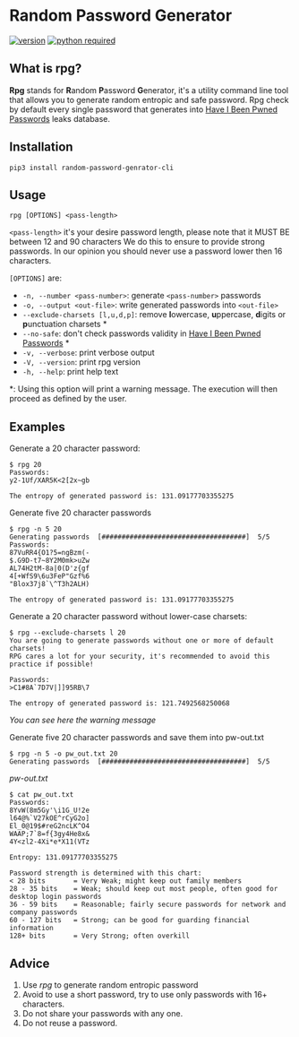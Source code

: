# Random Password Generator

[![version](https://img.shields.io/badge/version-1.0.3-brightgreen.svg)](https://github.com/Leovalcante/random-password-generator/releases/tag/v1.0.3)
[![python required](https://img.shields.io/badge/python-3.7-blue.svg)](https://www.python.org/downloads/release/python-370/)

## What is rpg?
**Rpg** stands for **R**andom **P**assword **G**enerator, it's a utility command line tool that allows you to generate random entropic and safe password. 
Rpg check by default every single password that generates into [Have I Been Pwned Passwords](https://haveibeenpwned.com/Passwords) leaks database.


## Installation
`pip3 install random-password-genrator-cli`


## Usage
`rpg [OPTIONS] <pass-length>`

`<pass-length>` it's your desire password length, please note that it MUST BE between 12 and 90 characters
We do this to ensure to provide strong passwords.
In our opinion you should never use a password lower then 16 characters.

`[OPTIONS]` are:

- `-n, --number <pass-number>`: generate `<pass-number>` passwords
- `-o, --output <out-file>`: write generated passwords into `<out-file>`
- `--exclude-charsets [l,u,d,p]`: remove **l**owercase, **u**ppercase, **d**igits or **p**unctuation charsets *
- `--no-safe`:  don't check passwords validity in [Have I Been Pwned Passwords](https://haveibeenpwned.com/Passwords)  *
- `-v, --verbose`: print verbose output
- `-V, --version`: print rpg version
- `-h, --help`: print help text

*: Using this option will print a warning message. The execution will then proceed as defined by the user.


## Examples
Generate a 20 character password:
```
$ rpg 20
Passwords:
y2-1Uf/XAR5K<2[2x~gb

The entropy of generated password is: 131.09177703355275
```

Generate five 20 character passwords
```
$ rpg -n 5 20
Generating passwords  [####################################]  5/5
Passwords:
87VuRR4{O1?5=ngBzm(-
$.G9D-t7~8Y2M0mk>uZw
AL74H2tM-8a|0(D'z{gf
4[+WfS9\6u3FeP"Gzf%6
"Blox37j8`\^T3h2ALH)

The entropy of generated password is: 131.09177703355275
```

Generate a 20 character password without lower-case charsets:
```
$ rpg --exclude-charsets l 20
You are going to generate passwords without one or more of default charsets!
RPG cares a lot for your security, it's recommended to avoid this practice if possible!

Passwords:
>C1#8A`7D7V|]]95RB\7

The entropy of generated password is: 121.7492568250068
```
*You can see here the warning message*

Generate five 20 character passwords and save them into pw-out.txt
```
$ rpg -n 5 -o pw_out.txt 20
Generating passwords  [####################################]  5/5
```
*pw-out.txt*
```
$ cat pw_out.txt 
Passwords:
8YvW(8m5Gy'\i1G_U!2e
l64@%`V27kOE^rCyG2o]
El_0@19$#reG2ncLK^O4
WAAP;7`8=f{3gy4He8x&
4Y<zl2-4Xi*e*X11(VTz

Entropy: 131.09177703355275

Password strength is determined with this chart:
< 28 bits       = Very Weak; might keep out family members
28 - 35 bits    = Weak; should keep out most people, often good for desktop login passwords
36 - 59 bits    = Reasonable; fairly secure passwords for network and company passwords
60 - 127 bits   = Strong; can be good for guarding financial information
128+ bits       = Very Strong; often overkill
```


## Advice
1. Use *rpg* to generate random entropic password
1. Avoid to use a short password, try to use only passwords with 16+ characters.
1. Do not share your passwords with any one.
1. Do not reuse a password.
